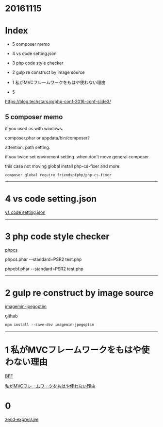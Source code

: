 # 20161115

# Index
- 5 composer memo
- 4 vs code setting.json
- 3 php code style checker
- 2 gulp re construct by image source
- 1 私がMVCフレームワークをもはや使わない理由

- 5

https://blog.techstars.jp/php-conf-2016-conf-slide3/



## 5 composer memo

if you used os with windows.

composer.phar or
appdata/bin/composer?

attention. path setting.

if you twice set enviroment setting.
when don't move general composer.

this case not moving global install php-cs-fixer and more.

```
composer global require friendsofphp/php-cs-fixer

```

--------------------------
# 4 vs code setting.json

[vs code setting.json](https://code.visualstudio.com/Docs/customization/userandworkspace)

-------------------
# 3 php code style checker

[phpcs](http://qiita.com/iakio/items/4ce17c46e46de80adec7)

phpcs.phar --standard=PSR2 test.php

phpcbf.phar --standard=PSR2 test.php

-------------------
# 2 gulp re construct by image source

[imagemin-jpegoptim](http://www.sd-milieu.net/blog/396)

[github](https://github.com/imagemin/imagemin-jpegoptim)

```
npm install --save-dev imagemin-jpegoptim

```



-------------------

# 1 私がMVCフレームワークをもはや使わない理由

[BFF](http://samnewman.io/patterns/architectural/bff/)

[私がMVCフレームワークをもはや使わない理由](https://www.infoq.com/jp/articles/no-more-mvc-frameworks)


# 0 

[zend-expressive](http://blog.a-way-out.net/blog/2015/10/23/zend-expressive/)

